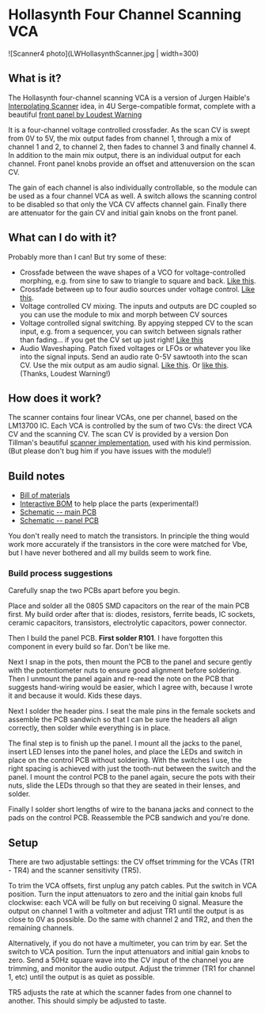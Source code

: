 # Hollasynth Four Channel Scanning VCA

![Scanner4 photo](LWHollasynthScanner.jpg | width=300)

##  What is it?

The Hollasynth four-channel scanning VCA is a version of Jurgen Haible's [Interpolating Scanner](http://jhaible.com/legacy/tonline_stuff/jh_ipscan.html) idea, in 4U Serge-compatible format, complete with a beautiful [front panel by Loudest Warning](http://www.loudestwarning.co.uk/portfolio/hollasynth-four-channel-scanning-vca/)

It is a four-channel voltage controlled crossfader. As the scan CV is swept from 0V to 5V, the mix output fades from channel 1, through a mix of channel 1 and 2, to channel 2, then fades to channel 3 and finally channel 4. In addition to the main mix output, there is an individual output for each channel. Front panel knobs provide an offset and attenuversion on the scan CV. 

The gain of each channel is also individually controllable, so the module can be used as a four channel VCA as well. A switch allows the scanning control to be disabled so that only the VCA CV affects channel gain. Finally there are attenuator for the gain CV and initial gain knobs on the front panel.

##  What can I do with it?

Probably more than I can! But try some of these: 

 - Crossfade between the wave shapes of a VCO for voltage-controlled morphing, e.g. from sine to saw to triangle to square and back. [Like this](https://www.instagram.com/p/BirFW7LH1m0). 
 - Crossfade between up to four audio sources under voltage control. [Like this](https://www.instagram.com/p/BjSySMzl3wC). 
 - Voltage controlled CV mixing. The inputs and outputs are DC coupled so you can use the module to mix and morph between CV sources
 - Voltage controlled signal switching. By appying stepped CV to the scan input, e.g. from a sequencer, you can switch between signals rather than fading... if you get the CV set up just right! [Like this](https://www.instagram.com/p/B3zDKIghS05)
 - Audio Waveshaping. Patch fixed voltages or LFOs or whatever you like into the signal inputs. Send an audio rate 0-5V sawtooth into the scan CV. Use the mix output as am audio signal. [Like this](https://www.instagram.com/p/B0DVsC0BeaG). Or [like this](https://www.instagram.com/p/B0B6jHVB5n4). (Thanks, Loudest Warning!)

## How does it work?

The scanner contains four linear VCAs, one per channel, based on the LM13700 IC. Each VCA is controlled by the sum of two CVs: the direct VCA CV and the scanning CV. The scan CV is provided by a version Don Tillman's beautiful [scanner implementation](http://till.com/articles/scanner/index.html), used with his kind permission. (But please don't bug him if you have issues with the module!)

## Build notes

 - [Bill of materials](bom.pdf) 
 - [Interactive BOM](ibom.html) to help place the parts (experimental!)
 - [Schematic -- main PCB](hollasynthscannermain.pdf)
 - [Schematic -- panel PCB](hollasynthscannerpanelpcb.pdf)

You don't really need to match the transistors. In principle the thing would work more accurately if the transistors in the core were matched for Vbe, but I have never bothered and all my builds seem to work fine. 


### Build process suggestions

Carefully snap the two PCBs apart before you begin.

Place and solder all the 0805 SMD capacitors on the rear of the main PCB first. My build order after that is: diodes, resistors, ferrite beads, IC sockets, ceramic capacitors, transistors, electrolytic capacitors, power connector.

Then I build the panel PCB. **First solder R101**. I have forgotten this component in every build so far. Don't be like me. 

Next I snap in the pots, then mount the PCB to the panel and secure gently with the potentiometer nuts to ensure good alignment before soldering. Then I unmount the panel again and re-read the note on the PCB that suggests hand-wiring would be easier, which I agree with, because I wrote it and because it would. Kids these days. 

Next I solder the header pins. I seat the male pins in the female sockets and assemble the PCB sandwich so that I can be sure the headers all align correctly, then solder while everything is in place. 

The final step is to finish up the panel. I mount all the jacks to the panel, insert LED lenses into the panel holes, and place the LEDs and switch in place on the control PCB without soldering. With the switches I use, the right spacing is achieved with just the tooth-nut between the switch and the panel. I mount the control PCB to the panel again, secure the pots with their nuts, slide the LEDs through so that they are seated in their lenses, and solder.

Finally I solder short lengths of wire to the banana jacks and connect to the pads on the control PCB. Reassemble the PCB sandwich and you're done.

## Setup

There are two adjustable settings: the CV offset trimming for the VCAs (TR1 - TR4) and the scanner sensitivity (TR5).

To trim the VCA offsets, first unplug any patch cables. Put the switch in VCA position. Turn the input attenuators to zero and the initial gain knobs full clockwise: each VCA will be fully on but receiving 0 signal. Measure the output on channel 1 with a voltmeter and adjust TR1 until the output is as close to 0V as possible. Do the same with channel 2 and TR2, and then the remaining channels.

Alternatively, if you do not have a multimeter, you can trim by ear. Set the switch to VCA position. Turn the input attenuators and initial gain knobs to zero. Send a 50Hz square wave into the CV input of the channel you are trimming, and monitor the audio output. Adjust the trimmer (TR1 for channel 1, etc) until the output is as quiet as possible.

TR5 adjusts the rate at which the scanner fades from one channel to another. This should simply be adjusted to taste.







